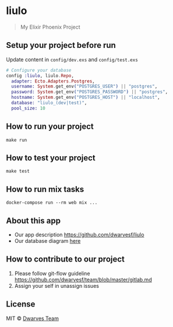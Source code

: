# liulo
> My Elixir Phoenix Project

## Setup your project before run
Update content in `config/dev.exs` and `config/test.exs`

```Elixir
# Configure your database
config :liulo, liulo.Repo,
  adapter: Ecto.Adapters.Postgres,
  username: System.get_env("POSTGRES_USER") || "postgres",
  password: System.get_env("POSTGRES_PASSWORD") || "postgres",
  hostname: System.get_env("POSTGRES_HOST") || "localhost",
  database: "liulo_(dev|test)",
  pool_size: 10
```

## How to run your project
```
make run
```

## How to test your project
```
make test
```

## How to run mix tasks
```
docker-compose run --rm web mix ...
```

## About this app
- Our app description https://github.com/dwarvesf/liulo
- Our database diagram [here](document/Database.md "Liulo Database Diagram")

## How to contribute to our project
1. Please follow git-flow guideline https://github.com/dwarvesf/team/blob/master/gitlab.md
2. Assign your self in unassign issues

## License

MIT &copy; [Dwarves Team](https://dwarves.foundation/ "Dwarves Homepage")
